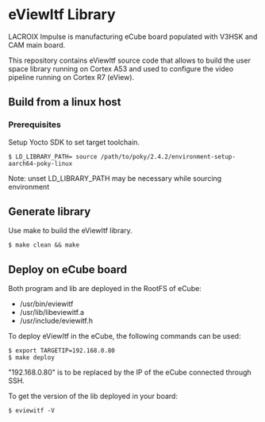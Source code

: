 # eViewItf Library

LACROIX Impulse is manufacturing eCube board populated with V3HSK and CAM main board.

This repository contains eViewItf source code that allows to build the user space library running on Cortex A53 and used to configure the video pipeline running on Cortex R7 (eView).

## Build from a linux host

### Prerequisites

Setup Yocto SDK to set target toolchain.
```
$ LD_LIBRARY_PATH= source /path/to/poky/2.4.2/environment-setup-aarch64-poky-linux
```
Note: unset LD_LIBRARY_PATH may be necessary while sourcing environment

## Generate library

Use make to build the eViewItf library.
```
$ make clean && make
```

## Deploy on eCube board

Both program and lib are deployed in the RootFS of eCube:
* /usr/bin/eviewitf
* /usr/lib/libeviewitf.a
* /usr/include/eviewitf.h

To deploy eViewItf in the eCube, the following commands can be used:
```
$ export TARGETIP=192.168.0.80
$ make deploy
```

"192.168.0.80" is to be replaced by the IP of the eCube connected through SSH.


To get the version of the lib deployed in your board:
```
$ eviewitf -V
```
